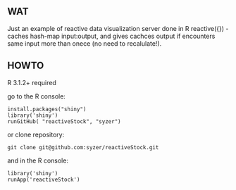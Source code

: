 ##  WAT
Just an example of reactive data visualization server done in R
reactive({}) - caches hash-map input:output, and gives cachces output if encounters same input more than onece (no need to recalulate!).


## HOWTO

R 3.1.2+ required
    
go to the R console:

    install.packages("shiny")
    library('shiny')
    runGitHub( "reactiveStock", "syzer") 
    

or clone repository:

    git clone git@github.com:syzer/reactiveStock.git

and in the R console:

    library('shiny')
    runApp('reactiveStock')